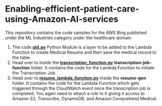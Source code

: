 # Enabling-efficient-patient-care-using-Amazon-AI-services

This repository contains the code samples for the AWS Blog published under the ML Industries category under the healthcare domain.

1. The code [**util.py**](https://github.com/pratyushchry/Enabling-efficient-patient-care-using-Amazon-AI-services/blob/master/util.py) Python Module is a layer to be added to the Lambda Function to create Medical Resume and then save the medical record to the table.
2. Head over to inside the [**transcription_function.py**](https://github.com/pratyushchry/Enabling-efficient-patient-care-using-Amazon-AI-services/tree/master/transcription-job-function) **transcription-job-function** folder. It contains the code for the Lambda Function to initiate the Transcription Job.
3. Head over to [**resume_lambda_function.py**](https://github.com/pratyushchry/Enabling-efficient-patient-care-using-Amazon-AI-services/tree/master/resume-gen) inside the **resume-gen** folder. It contains the code for the Lambda Function which gets triggered through the CloudWatch event once the transcription job is completed. You again need to attach a role to it giving it access to Amazon S3, Transcribe, DynamoDB, and Amazon Comprehend Medical. 